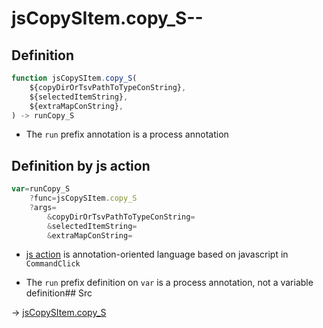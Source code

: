 # jsCopySItem.copy_S--

## Definition

```js.js
function jsCopySItem.copy_S(
	${copyDirOrTsvPathToTypeConString},
	${selectedItemString},
	${extraMapConString},
) -> runCopy_S
```

- The `run` prefix annotation is a process annotation
## Definition by js action

```js.js
var=runCopy_S
	?func=jsCopySItem.copy_S
	?args=
		&copyDirOrTsvPathToTypeConString=
		&selectedItemString=
		&extraMapConString=
```

- [js action](#) is annotation-oriented language based on javascript in `CommandClick`

- The `run` prefix definition on `var` is a process annotation, not a variable definition## Src

-> [jsCopySItem.copy_S](https://github.com/puutaro/CommandClick/blob/master/app/src/main/java/com/puutaro/commandclick/fragment_lib/terminal_fragment/js_interface/list_index/JsCopySItem.kt#L32)


